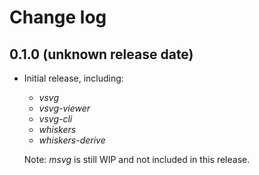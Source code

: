 # Change log

## 0.1.0 (unknown release date)

* Initial release, including:
  * *vsvg*
  * *vsvg-viewer*
  * *vsvg-cli*
  * *whiskers*
  * *whiskers-derive*

  Note: *msvg* is still WIP and not included in this release.
